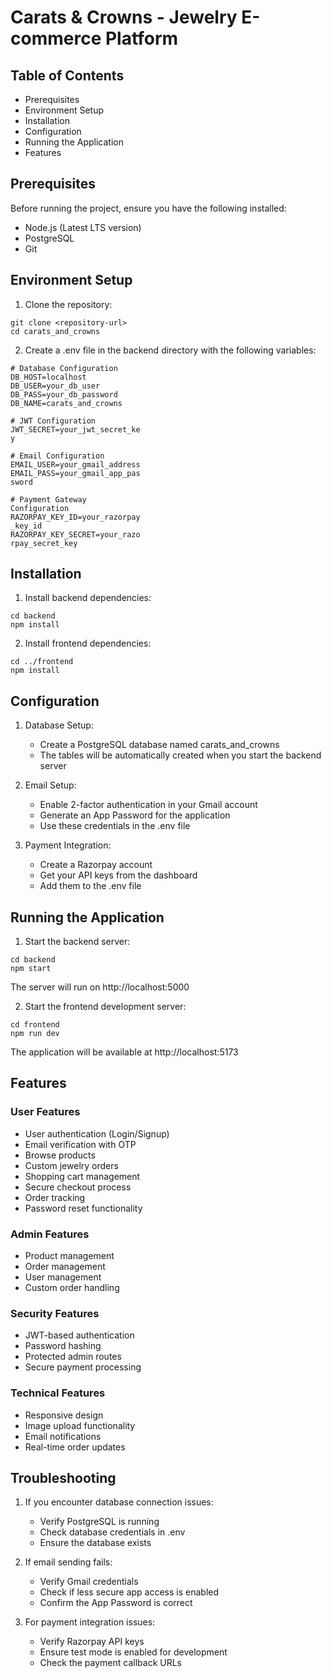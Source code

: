 
# Carats & Crowns - Jewelry E-commerce Platform
## Table of Contents
- Prerequisites
- Environment Setup
- Installation
- Configuration
- Running the Application
- Features
## Prerequisites
Before running the project, ensure you have the following installed:

- Node.js (Latest LTS version)
- PostgreSQL
- Git
## Environment Setup
1. Clone the repository:
```
git clone <repository-url>
cd carats_and_crowns
```
2. Create a .env file in the backend directory with the following variables:
```
# Database Configuration
DB_HOST=localhost
DB_USER=your_db_user
DB_PASS=your_db_password
DB_NAME=carats_and_crowns

# JWT Configuration
JWT_SECRET=your_jwt_secret_ke
y

# Email Configuration
EMAIL_USER=your_gmail_address
EMAIL_PASS=your_gmail_app_pas
sword

# Payment Gateway 
Configuration
RAZORPAY_KEY_ID=your_razorpay
_key_id
RAZORPAY_KEY_SECRET=your_razo
rpay_secret_key
```
## Installation
1. Install backend dependencies:
```
cd backend
npm install
```
2. Install frontend dependencies:
```
cd ../frontend
npm install
```
## Configuration
1. Database Setup:
   
   - Create a PostgreSQL database named carats_and_crowns
   - The tables will be automatically created when you start the backend server
2. Email Setup:
   
   - Enable 2-factor authentication in your Gmail account
   - Generate an App Password for the application
   - Use these credentials in the .env file
3. Payment Integration:
   
   - Create a Razorpay account
   - Get your API keys from the dashboard
   - Add them to the .env file
## Running the Application
1. Start the backend server:
```
cd backend
npm start
```
The server will run on http://localhost:5000

2. Start the frontend development server:
```
cd frontend
npm run dev
```
The application will be available at http://localhost:5173

## Features
### User Features
- User authentication (Login/Signup)
- Email verification with OTP
- Browse products
- Custom jewelry orders
- Shopping cart management
- Secure checkout process
- Order tracking
- Password reset functionality
### Admin Features
- Product management
- Order management
- User management
- Custom order handling
### Security Features
- JWT-based authentication
- Password hashing
- Protected admin routes
- Secure payment processing
### Technical Features
- Responsive design
- Image upload functionality
- Email notifications
- Real-time order updates
## Troubleshooting
1. If you encounter database connection issues:
   
   - Verify PostgreSQL is running
   - Check database credentials in .env
   - Ensure the database exists
2. If email sending fails:
   
   - Verify Gmail credentials
   - Check if less secure app access is enabled
   - Confirm the App Password is correct
3. For payment integration issues:
   
   - Verify Razorpay API keys
   - Ensure test mode is enabled for development
   - Check the payment callback URLs
